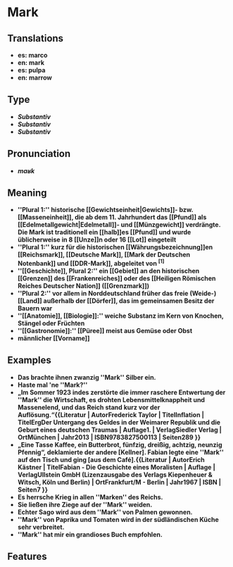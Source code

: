 # Mark
## Translations
- **es: marco**
- **en: mark**
- **es: pulpa**
- **en: marrow**
## Type
- _**Substantiv**_
- _**Substantiv**_
- _**Substantiv**_
## Pronunciation
- _**maʁk**_
## Meaning
- **''Plural 1:'' historische [[Gewichtseinheit|Gewichts]]- bzw. [[Masseneinheit]], die ab dem 11. Jahrhundert das [[Pfund]] als [[Edelmetallgewicht|Edelmetall]]- und [[Münzgewicht]] verdrängte. Die Mark ist traditionell ein [[halb]]es [[Pfund]] und wurde üblicherweise in 8 [[Unze]]n oder 16 [[Lot]] eingeteilt**
- **''Plural 1:'' kurz für die historischen [[Währungsbezeichnung]]en [[Reichsmark]], [[Deutsche Mark]], [[Mark der Deutschen Notenbank]] und [[DDR-Mark]], abgeleitet von <sup>[1]</sup>**
- **''[[Geschichte]], Plural 2:'' ein [[Gebiet]] an den historischen [[Grenzen]] des [[Frankenreiches]] oder des [[Heiligen Römischen Reiches Deutscher Nation]] ([[Grenzmark]])**
- **''Plural 2:'' vor allem in Norddeutschland früher das freie (Weide-)[[Land]] außerhalb der [[Dörfer]], das im gemeinsamen Besitz der Bauern war**
- **''[[Anatomie]], [[Biologie]]:'' weiche Substanz im Kern von Knochen, Stängel oder Früchten**
- **''[[Gastronomie]]:'' [[Püree]] meist aus Gemüse oder Obst**
- **männlicher [[Vorname]]**
## Examples
- **Das brachte ihnen zwanzig ''Mark'' Silber ein.**
- **Haste mal 'ne ''Mark?''**
- **„Im Sommer 1923 indes zerstörte die immer raschere Entwertung der ''Mark'' die Wirtschaft, es drohten Lebensmittelknappheit und Massenelend, und das Reich stand kurz vor der Auflösung.“<ref>{{Literatur | AutorFrederick Taylor | TitelInflation | TitelErgDer Untergang des Geldes in der Weimarer Republik und die Geburt eines deutschen Traumas | Auflage1. | VerlagSiedler Verlag | OrtMünchen | Jahr2013 | ISBN9783827500113 | Seiten289 }}</ref>**
- **„Eine Tasse Kaffee, ein Butterbrot, fünfzig, dreißig, achtzig, neunzig Pfennig“, deklamierte der andere [Kellner]. Fabian legte eine ''Mark'' auf den Tisch und ging [aus dem Café].<ref>{{Literatur | AutorErich Kästner | TitelFabian - Die Geschichte eines Moralisten | Auflage | VerlagUllstein GmbH (Lizenzausgabe des Verlags Kiepenheuer & Witsch, Köln und Berlin) | OrtFrankfurt/M - Berlin | Jahr1967 | ISBN | Seiten7 }}</ref>**
- **Es herrsche Krieg in allen ''Marken'' des Reichs.**
- **Sie ließen ihre Ziege auf der ''Mark'' weiden.**
- **Echter Sago wird aus dem ''Mark'' von Palmen gewonnen.**
- **''Mark'' von Paprika und Tomaten wird in der südländischen Küche sehr verbreitet.**
- **''Mark'' hat mir ein grandioses Buch empfohlen.**
## Features
